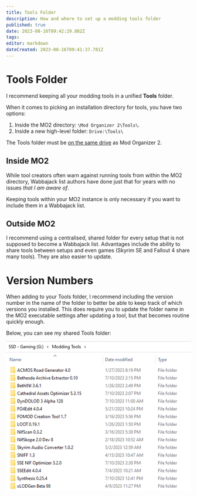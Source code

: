 ```yaml
---
title: Tools Folder
description: How and where to set up a modding tools folder
published: true
date: 2023-08-16T09:42:29.882Z
tags: 
editor: markdown
dateCreated: 2023-08-16T09:41:37.701Z
---
```


# Tools Folder

I recommend keeping all your modding tools in a unified **Tools** folder.

When it comes to picking an installation directory for tools, you have two options:

1) Inside the MO2 directory: `\Mod Organizer 2\Tools\`.
2) Inside a new high-level folder: `Drive:\Tools\`

The Tools folder must be <u>on the same drive</u> as Mod Organizer 2.

## Inside MO2

While tool creators often warn against running tools from within the MO2 directory, Wabbajack list authors have done just that for years with no issues *that I am aware of*.

Keeping tools within your MO2 instance is only necessary if you want to include them in a Wabbajack list.

## Outside MO2

I recommend using a centralised, shared folder for every setup that is not supposed to become a Wabbajack list. Advantages include the ability to share tools between setups and even games (Skyrim SE and Fallout 4 share many tools). They are also easier to update.

# Version Numbers

When adding to your Tools folder, I recommend including the version number in the name of the folder to better be able to keep track of which versions you installed. This does require you to update the folder name in the MO2 executable settings after updating a tool, but that becomes routine quickly enough.

Below, you can see my shared Tools folder:

![my-tools-folder.png](/tools/my-tools-folder.png)

